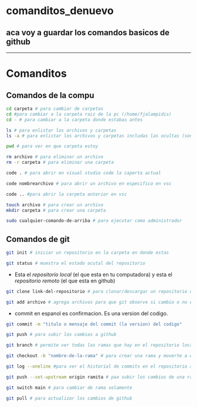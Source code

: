 # comanditos_denuevo

## aca voy a guardar los comandos basicos de github

---

# Comanditos

## Comandos de la compu

```bash
cd carpeta # para cambiar de carpetas
cd #para cambiar a la carpeta raiz de la pc (/home/fjalampidis)
cd - # para cambiar a la carpeta donde estabas antes
```

```bash
ls # para enlistar los archivos y carpetas
ls -a # para enlistar los archivos y carpetas includas las ocultas (son las que tienen un punto adelante, ej .git)
```

```bash
pwd # para ver en que carpeta estoy
```

```bash
rm archivo # para eliminar un archivo
rm -r carpeta # para eliminar una carpeta
```

```bash
code . # para abrir en visual studio code la caperta actual

code nombrearchivo # para abrir un archivo en especifico en vsc

code .. #para abrir la carpeta anterior en vsc
```

```bash
touch archivo # para crear un archivo
mkdir carpeta # para crear una carpeta
```

```bash
sudo cualquier-comando-de-arriba # para ejecutar como administrador
```

## Comandos de git

```bash
git init # iniciar un repositorio en la carpeta en donde estas
```

```bash
git status # muestra el estado acutal del repositorio
```

- Esta el _repositorio local_ (el que esta en tu computadora) y esta el _repositorio remoto_ (el que esta en github)

```bash
git clone link-del-repositorio # para clonar/descargar un repositorio de github
```

```bash
git add archivo # agrega archivos para que git observe si cambio o no el archivo. Tambien agrega cualquier cambio para cuando hagas un commit.
```

- commit en espanol es confirmacion. Es una version del codigo.

```bash
git commit -m "titulo o mensaje del commit (la version) del codigo"
```

```bash
git push # para subir los cambios a github
```

```bash
git branch # permite ver todas las ramas que hay en el repositorio local
```

```bash
git checkout -b "nombre-de-la-rama" # para crear una rama y moverte a ella
```

```bash
git log --oneline #para ver el historial de commits en el repositorio actual. --oneline muestra un resumen de commit
```

```bash
git push --set-upstream origin ramita # paa subir los cambios de una rama nueva. Este comando se usa solamente cuando se crea una rama, el resto de veces utilizar git push
```

```bash
git switch main # para cambiar de rama solamente
```

```bash
git pull # para actualizar los cambios de github
```
